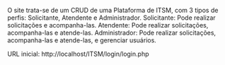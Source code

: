 O site trata-se de um CRUD de uma Plataforma de ITSM, com 3 tipos de perfis: Solicitante, Atendente e Administrador.
Solicitante: Pode realizar solicitações e acompanha-las.
Atendente: Pode realizar solicitações, acompanha-las e atende-las.
Administrador: Pode realizar solicitações, acompanha-las e atende-las, e gerenciar usuários.

URL inicial: http://localhost/ITSM/login/login.php
